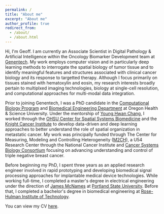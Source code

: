 ```yaml
---
permalink: /
title: "About me"
excerpt: "About me"
author_profile: true
redirect_from: 
  - /about/
  - /about.html
---
```


Hi, I'm Geoff.
I am currently an Associate Scientist in Digital Pathology & Artificial Intelligence within the Oncology Biomarker Development team at [Genentech](https://www.gene.com/).
My work employs computer vision and in particularly deep learning methods to interrogate the spatial biology of tumor tissue and to identify meaningful features and structures associated with clinical cancer biology and its response to targetted therapy.
Although I focus primarily on tissues stained with hematoxylin and eosin, my research interests broadly pertain to multiplxed imaging technologies, biology at single-cell resolution, and computational approaches for multi-modal data integration.

Prior to joining Genentech, I was a PhD candidate in the [Computational Biology Program](https://www.ohsu.edu/school-of-medicine/computational-biology) and [Biomedical Engineering Department](https://www.ohsu.edu/school-of-medicine/biomedical-engineering/about) at Oregon Health & Science University. Under the mentorship of [Young Hwan Chang](https://sites.google.com/site/yhchangucb/home), I worked through the [OHSU Center for Spatial Systems Biomedicine](https://www.ohsu.edu/spatial-systems-biomedicine-center) and the [Knight Cancer Institute](https://www.ohsu.edu/knight-cancer-institute) to develop data-driven and deep learning approaches to better understand the role of spatial organization in metastatic cancer. 
My work was principally funded through The Center for Measuring, Modeling and Controlling Heterogeneity ([M2CH](https://www.ohsu.edu/spatial-systems-biomedicine-center/measuring-modeling-and-controlling-heterogeneity-center-cancer)), a U54 Research Center through the National Cancer Institute and [Cancer Systems Biology Consortium](https://csbconsortium.org/) focusing on advancing understanding and control of triple negative breast cancer.  

Before beginning my PhD, I spent three years as an applied research engineer involved in rapid prototyping and developing biomedical signal processing approaches for implantable medical device technologies. While working full-time, I completed a master's degree in electrical engineering under the direction of [James McNames](http://web.cecs.pdx.edu/~mcnames/) at [Portland State University](https://www.pdx.edu/).  Before that, I completed a bachelor's degree in biomedical engineering at [Rose-Hulman Institute of Technology](https://rose-hulman.edu/).

You can view my CV [here](/files/schau_cv.pdf).
